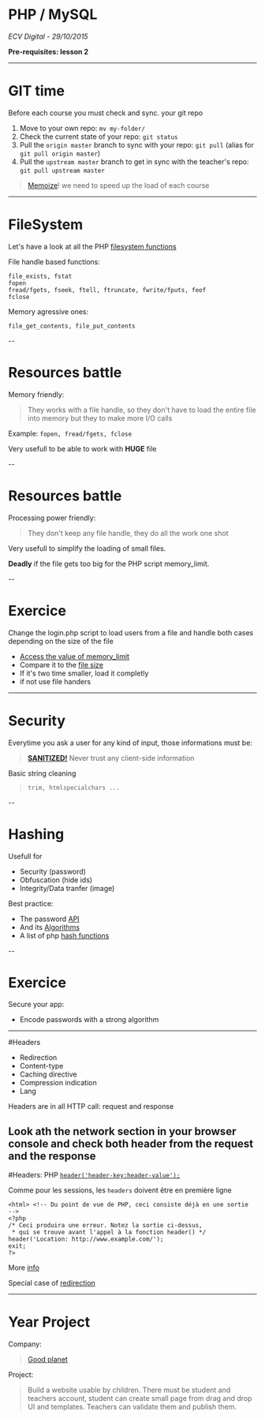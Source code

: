 # PHP / MySQL
*ECV Digital - 29/10/2015*

**Pre-requisites: lesson 2**

--- 
# GIT time
Before each course you must check and sync. your git repo
1. Move to your own repo: `mv my-folder/`
2. Check the current state of your repo: `git status`
2. Pull the `origin master` branch to sync with your repo: `git pull` (alias for `git pull origin master`)
3. Pull the `upstream master` branch to get in sync with the teacher's repo: `git pull upstream master`

> [Memoize](https://en.wikipedia.org/wiki/Memoization)<!-- .element: target="_blank" -->! we need to speed up the load of each course

---
# FileSystem
Let's have a look at all the PHP [filesystem functions](http://php.net/manual/en/book.filesystem.php) <!-- .element: target="_blank" -->

File handle based functions:
```
file_exists, fstat
fopen
fread/fgets, fseek, ftell, ftruncate, fwrite/fputs, feof
fclose
```

Memory agressive ones: 
```
file_get_contents, file_put_contents
```

--
# Resources battle

Memory friendly:
> They works with a file handle, so they don't have to load the entire file into memory but 
they to make more I/O calls

Example: `fopen, fread/fgets, fclose`

Very usefull to be able to work with **HUGE** file

--
# Resources battle
Processing power friendly:
> They don't keep any file handle, they do all the work one shot

Very usefull to simplify the loading of small files. 

**Deadly** if the file gets too big for the PHP script memory_limit.

--
# Exercice
Change the login.php script to load users from a file and handle both cases depending on the size of the file
- [Access the value of memory_limit](http://php.net/manual/en/function.ini-get.php) <!-- .element: target="_blank" -->
- Compare it to the [file size](http://php.net/manual/en/function.preg-match.php) <!-- .element: target="_blank" -->
- If it's two time smaller, load it completly
- if not use file handers

---
# Security
Everytime you ask a user for any kind of input, those informations must be:
> **[SANITIZED!](http://php.net/manual/en/ref.filter.php)** <!-- .element: target="_blank" -->
> Never trust any client-side information

Basic string cleaning 
> `trim, htmlspecialchars ...`

--
# Hashing
Usefull for
> 
- Security (password)
- Obfuscation (hide ids)
- Integrity/Data tranfer (image)

Best practice:
> 
- The password [API](http://php.net/manual/en/ref.password.php) <!-- .element: target="_blank" -->
- And its [Algorithms](http://php.net/manual/en/password.constants.php) <!-- .element: target="_blank" -->
- A list of php [hash functions](http://php.net/manual/en/ref.hash.php) <!-- .element: target="_blank" -->

--
# Exercice
Secure your app:
- Encode passwords with a strong algorithm

---
#Headers
> 
- Redirection
- Content-type
- Caching directive
- Compression indication
- Lang

Headers are in all HTTP call: request and response

Look ath the network section in your browser console and check both header from the request and the response
--
#Headers: PHP
[`header('header-key:header-value');`](http://php.net/manual/fr/function.header.php) <!-- .element: target="_blank" -->

Comme pour les sessions, les `headers` doivent être en première ligne
```
<html> <!-- Du point de vue de PHP, ceci consiste déjà en une sortie  -->
<?php
/* Ceci produira une erreur. Notez la sortie ci-dessus,
 * qui se trouve avant l'appel à la fonction header() */
header('Location: http://www.example.com/');
exit;
?>
```
More [info](http://stackoverflow.com/questions/8028957/how-to-fix-headers-already-sent-error-in-php)

Special case of [redirection](http://stackoverflow.com/questions/23993207/php-which-is-the-best-practise-of-header-location)

--- 
# Year Project
Company:
>[Good planet](http://www.goodplanet.org/) <!-- .element: target="_blank" -->

Project:
> Build a website usable by children. There must be student and teachers account, student can create small page from drag and drop UI and templates. Teachers can validate them and publish them.
